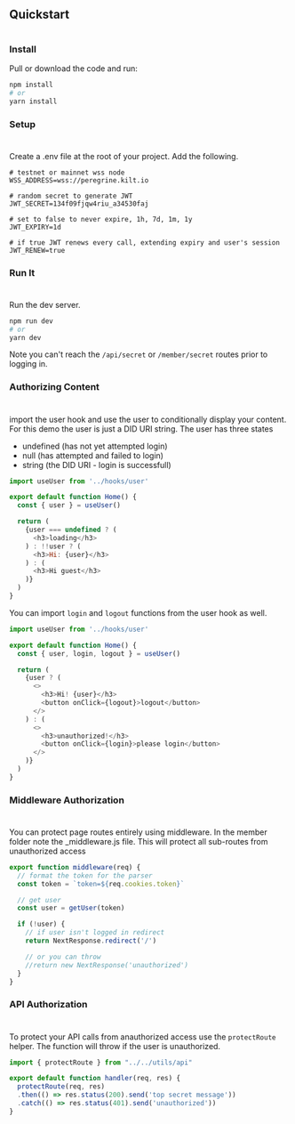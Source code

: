 ## Quickstart
#
### Install

Pull or download the code and run:
```bash
npm install
# or 
yarn install
```

### Setup
#
Create a .env file at the root of your project. Add the following.

```
# testnet or mainnet wss node
WSS_ADDRESS=wss://peregrine.kilt.io

# random secret to generate JWT
JWT_SECRET=134f09fjqw4riu_a34530faj

# set to false to never expire, 1h, 7d, 1m, 1y
JWT_EXPIRY=1d

# if true JWT renews every call, extending expiry and user's session
JWT_RENEW=true
```

### Run It
#

Run the dev server. 

```bash
npm run dev
# or
yarn dev
```
Note you can't reach the `/api/secret` or `/member/secret` routes prior to logging in.


### Authorizing Content
#

import the user hook and use the user to conditionally display your content. For this demo the user is just a DID URI string. The user has three states
- undefined (has not yet attempted login)
- null (has attempted and failed to login)
- string (the DID URI - login is successfull)


```javascript
import useUser from '../hooks/user'

export default function Home() {
  const { user } = useUser()

  return (
    {user === undefined ? (
      <h3>loading</h3>
    ) : !!user ? (
      <h3>Hi: {user}</h3>
    ) : (
      <h3>Hi guest</h3>
    )}
  )
}
```

You can import `login` and `logout` functions from the user hook as well. 

```javascript
import useUser from '../hooks/user'

export default function Home() {
  const { user, login, logout } = useUser()

  return (
    {user ? (
      <>
        <h3>Hi! {user}</h3> 
        <button onClick={logout}>logout</button>
      </>
    ) : (
      <>  
        <h3>unauthorized!</h3>
        <button onClick={login}>please login</button>
      </>
    )}
  )
}
```

### Middleware Authorization
#

You can protect page routes entirely using middleware. In the member folder note the _middleware.js file. This will protect all sub-routes from unauthorized access

```javascript
export function middleware(req) {
  // format the token for the parser
  const token = `token=${req.cookies.token}`

  // get user
  const user = getUser(token)

  if (!user) {
    // if user isn't logged in redirect 
    return NextResponse.redirect('/')

    // or you can throw 
    //return new NextResponse('unauthorized')
  }
}
```

### API Authorization
#

To protect your API calls from anauthorized access use the ```protectRoute``` helper. The function will throw if the user is unauthorized.

```javascript
import { protectRoute } from "../../utils/api"

export default function handler(req, res) {
  protectRoute(req, res)
  .then(() => res.status(200).send('top secret message'))
  .catch(() => res.status(401).send('unauthorized'))
}
```


